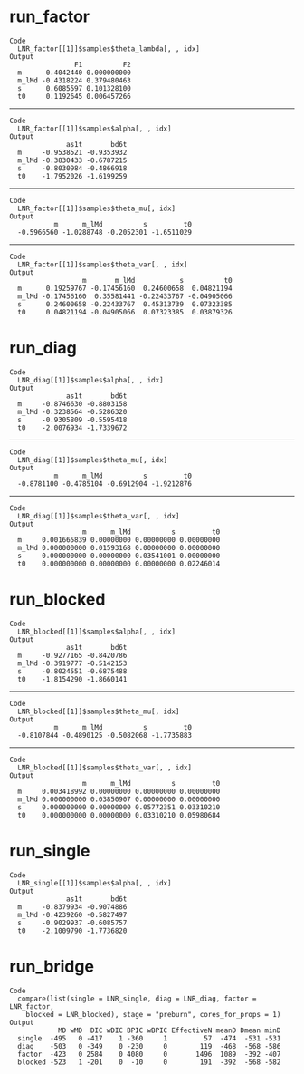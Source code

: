 # run_factor

    Code
      LNR_factor[[1]]$samples$theta_lambda[, , idx]
    Output
                    F1          F2
      m      0.4042440 0.000000000
      m_lMd -0.4318224 0.379480463
      s      0.6085597 0.101328100
      t0     0.1192645 0.006457266

---

    Code
      LNR_factor[[1]]$samples$alpha[, , idx]
    Output
                  as1t       bd6t
      m     -0.9538521 -0.9353932
      m_lMd -0.3830433 -0.6787215
      s     -0.8030984 -0.4866918
      t0    -1.7952026 -1.6199259

---

    Code
      LNR_factor[[1]]$samples$theta_mu[, idx]
    Output
               m      m_lMd          s         t0 
      -0.5966560 -1.0288748 -0.2052301 -1.6511029 

---

    Code
      LNR_factor[[1]]$samples$theta_var[, , idx]
    Output
                      m       m_lMd           s          t0
      m      0.19259767 -0.17456160  0.24600658  0.04821194
      m_lMd -0.17456160  0.35581441 -0.22433767 -0.04905066
      s      0.24600658 -0.22433767  0.45313739  0.07323385
      t0     0.04821194 -0.04905066  0.07323385  0.03879326

# run_diag

    Code
      LNR_diag[[1]]$samples$alpha[, , idx]
    Output
                  as1t       bd6t
      m     -0.8746630 -0.8803158
      m_lMd -0.3238564 -0.5286320
      s     -0.9305809 -0.5595418
      t0    -2.0076934 -1.7339672

---

    Code
      LNR_diag[[1]]$samples$theta_mu[, idx]
    Output
               m      m_lMd          s         t0 
      -0.8781100 -0.4785104 -0.6912904 -1.9212876 

---

    Code
      LNR_diag[[1]]$samples$theta_var[, , idx]
    Output
                      m      m_lMd          s         t0
      m     0.001665839 0.00000000 0.00000000 0.00000000
      m_lMd 0.000000000 0.01593168 0.00000000 0.00000000
      s     0.000000000 0.00000000 0.03541001 0.00000000
      t0    0.000000000 0.00000000 0.00000000 0.02246014

# run_blocked

    Code
      LNR_blocked[[1]]$samples$alpha[, , idx]
    Output
                  as1t       bd6t
      m     -0.9277165 -0.8420786
      m_lMd -0.3919777 -0.5142153
      s     -0.8024551 -0.6875488
      t0    -1.8154290 -1.8660141

---

    Code
      LNR_blocked[[1]]$samples$theta_mu[, idx]
    Output
               m      m_lMd          s         t0 
      -0.8107844 -0.4890125 -0.5082068 -1.7735883 

---

    Code
      LNR_blocked[[1]]$samples$theta_var[, , idx]
    Output
                      m      m_lMd          s         t0
      m     0.003418992 0.00000000 0.00000000 0.00000000
      m_lMd 0.000000000 0.03850907 0.00000000 0.00000000
      s     0.000000000 0.00000000 0.05772351 0.03310210
      t0    0.000000000 0.00000000 0.03310210 0.05980684

# run_single

    Code
      LNR_single[[1]]$samples$alpha[, , idx]
    Output
                  as1t       bd6t
      m     -0.8379934 -0.9074886
      m_lMd -0.4239260 -0.5827497
      s     -0.9029937 -0.6085757
      t0    -2.1009790 -1.7736820

# run_bridge

    Code
      compare(list(single = LNR_single, diag = LNR_diag, factor = LNR_factor,
        blocked = LNR_blocked), stage = "preburn", cores_for_props = 1)
    Output
                MD wMD  DIC wDIC BPIC wBPIC EffectiveN meanD Dmean minD
      single  -495   0 -417    1 -360     1         57  -474  -531 -531
      diag    -503   0 -349    0 -230     0        119  -468  -568 -586
      factor  -423   0 2584    0 4080     0       1496  1089  -392 -407
      blocked -523   1 -201    0  -10     0        191  -392  -568 -582

